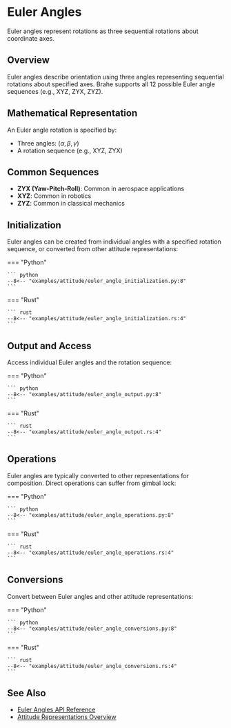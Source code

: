 # Euler Angles

Euler angles represent rotations as three sequential rotations about coordinate axes.

## Overview

Euler angles describe orientation using three angles representing sequential rotations about specified axes. Brahe supports all 12 possible Euler angle sequences (e.g., XYZ, ZYX, ZYZ).

## Mathematical Representation

An Euler angle rotation is specified by:

- Three angles: $(\alpha, \beta, \gamma)$
- A rotation sequence (e.g., XYZ, ZYX)

## Common Sequences

- **ZYX (Yaw-Pitch-Roll)**: Common in aerospace applications
- **XYZ**: Common in robotics
- **ZYZ**: Common in classical mechanics

## Initialization

Euler angles can be created from individual angles with a specified rotation sequence, or converted from other attitude representations:

=== "Python"

    ``` python
    --8<-- "examples/attitude/euler_angle_initialization.py:8"
    ```

=== "Rust"

    ``` rust
    --8<-- "examples/attitude/euler_angle_initialization.rs:4"
    ```

## Output and Access

Access individual Euler angles and the rotation sequence:

=== "Python"

    ``` python
    --8<-- "examples/attitude/euler_angle_output.py:8"
    ```

=== "Rust"

    ``` rust
    --8<-- "examples/attitude/euler_angle_output.rs:4"
    ```

## Operations

Euler angles are typically converted to other representations for composition. Direct operations can suffer from gimbal lock:

=== "Python"

    ``` python
    --8<-- "examples/attitude/euler_angle_operations.py:8"
    ```

=== "Rust"

    ``` rust
    --8<-- "examples/attitude/euler_angle_operations.rs:4"
    ```

## Conversions

Convert between Euler angles and other attitude representations:

=== "Python"

    ``` python
    --8<-- "examples/attitude/euler_angle_conversions.py:8"
    ```

=== "Rust"

    ``` rust
    --8<-- "examples/attitude/euler_angle_conversions.rs:4"
    ```

## See Also

- [Euler Angles API Reference](../../library_api/attitude/euler_angles.md)
- [Attitude Representations Overview](index.md)
